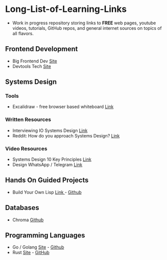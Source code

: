 # Long-List-of-Learning-Links

- Work in progress repository storing links to **FREE** web pages, youtube videos, tutorials, GitHub repos, and general internet sources on topics of all flavors.



## Frontend Development
- Big Frontend Dev [Site
](https://bigfrontend.dev/)
- Devtools Tech [Site
](https://devtools.tech/)

## Systems Design
### Tools 
- Excalidraw - free browser based whiteboard [Link
](https://excalidraw.com/)
### Written Resources 
- Interviewing IO Systems Design [Link](https://interviewing.io/guides/system-design-interview)
- Reddit: How do you approach Systems Design? [Link](https://www.reddit.com/r/ExperiencedDevs/comments/163q1n1/how_do_you_approach_sys_design_interviews_as_the/)

### Video Resources 
- Systems Design 10 Key Principles [Link](https://www.youtube.com/watch?v=8dG0qzNAVXI) 
- Design WhatsApp / Telegram [Link](https://www.youtube.com/watch?v=M6UZ7pVD-rQ)

## Hands On Guided Projects
- Build Your Own Lisp [Link
](https://buildyourownlisp.com/) - [Github](https://github.com/orangeduck/BuildYourOwnLisp) 

## Databases
- Chroma [Github](https://github.com/chroma-core/chroma)

## Programming Languages
- Go / Golang [Site](https://go.dev/) - [Github](https://github.com/golang)
- Rust [Site](https://www.rust-lang.org/) - [GitHub](https://github.com/rust-lang/rust)
